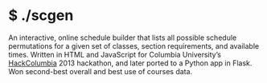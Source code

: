 $ ./scgen
=========

An interactive, online schedule builder that lists all possible schedule permutations for a given set of classes, section requirements, and available times. Written in HTML and JavaScript for Columbia University’s [HackColumbia](http://hackcolumbia.org/#winners) 2013 hackathon, and later ported to a Python app in Flask. Won second-best overall and best use of courses data.
